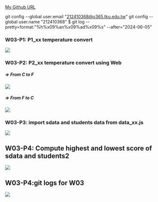 [My Github URL](https://github.com/github212410368/1122-js-demo-212410368.git)

git config --global user.email "212410368@o365.tku.edu.tw"
git config --global user.name "212410368"
$ git log --pretty=format:"%h%x09%an%x09%ad%x09%s" --after="2024-06-05"

### W03-P1: P1_xx temperature convert

![](w03-p1.png)

### W03-P2: P2_xx temperature convert using Web

##### => From C to F

![](w03-p2-2.png)

##### => From F to C

![](w03-p2-1.png)

### W03-P3: import sdata and students data from data_xx.js

![](w03-p3.png)

## W03-P4: Compute highest and lowest score of sdata and students2

![](w03-p4.png)

## W03-P4:git logs for W03

![](w03-p5.png)
